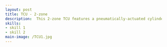 ```yaml
---
layout: post
title: TCU - 2-zone
description:  This 2-zone TCU features a pneumatically-actuated cylinder coupled to a thermal head that interfaces directly with the customer's semiconductor device. The thermal head integrates thermoelectric coolers (TECs) for active temperature control, supporting an operating range from 0°C to 120°C. An outer, polycarbonate housing surrounds the thermal head, acting as a purge chamber where dry air is introduced to prevent condensation during low-temperature testing. The inner CPU zone is passively cooled via a recirculating water chiller while the outer I/O zone is thermally controlled by four TECs and is driven by an external PID controller with the help of RTDs.
skills: 
- skill 1
- skill 2
main-image: /TCU1.jpg
---
```

